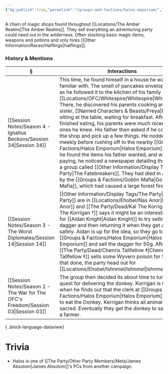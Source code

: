 ```yaml
---
{"dg-publish":true,"permalink":"/groups-and-factions/halos-emporium/","tags":["Groups"],"updated":"2025-08-11T11:53:31.529+01:00"}
---
```


A chain of magic shops found throughout [[Locations/The Amber Realms\|The Amber Realms]]. They sell everything an adventuring party could need out in the wilderness. Often stocking basic magic items, weapons and potions and only hires [[Other Information/Races/Halflings\|halflings]].

### History & Mentions
| §                                                                                    | Interactions                                                                                                                                                                                                                                                                                                                                                                                                                                                                                                                                                                                                                                                                                                                                                                             |
| ------------------------------------------------------------------------------------ | ---------------------------------------------------------------------------------------------------------------------------------------------------------------------------------------------------------------------------------------------------------------------------------------------------------------------------------------------------------------------------------------------------------------------------------------------------------------------------------------------------------------------------------------------------------------------------------------------------------------------------------------------------------------------------------------------------------------------------------------------------------------------------------------- |
| [[Session Notes/Season 4 - Ignatius Beckons/Session 34\|Session 34]]              | This time, he found himself in a house he was all too familiar with. The smell of pancakes enveloped him as he followed it to the kitchen of his family home in [[Locations/OFC/Whitespire/Whitespire\|Whitespire]]. There, he discovered his parents cooking and his sister, [[Named Characters & Beasts/Freya\|Freya]], sitting at the table, waiting for breakfast. After they finished eating, his parents were much nicer than the ones he knew. His father then asked if he could go to the shop and pick up a few things. He nodded meekly before rushing off to the nearby [[Groups & Factions/Halos Emporium\|Halos Emporium]]. Inside, he found the items his father wanted, and while paying, he noticed a newspaper detailing the story of a group called [[Other Information/Display Tags/The Party\|The Fatebreakers]]. They had died in an attack by the [[Groups & Factions/Goblin Mafia\|Goblin Mafia]], which had caused a large forest fire. |
| [[Session Notes/Season 3 - The Worst Diplomates/Session 14\|Session 14]]          | [[Other Information/Display Tags/The Party\|The Party]] are in [[Locations/Ehobel/Nas Anor\|Nas Anor]] and [[The Party/Dead/Kal The Korrigan †\|Kal The Korrigan †]] says it might be an interesting idea for [[Aidan Knight\|Aidan Knight]] to try selling his dagger and then returning it when they get away safely. Aidan is up for the idea, so they go to a [[Groups & Factions/Halos Emporium\|Halos Emporium]] and sell the dagger for 50g. Afterwards, [[The Party/Dead/Chenris Tallfellow ‡\|Chenris Tallfellow ‡]] sells some Wyvern poison for 55g. With that done, the party head out for [[Locations/Ehobel/Ishnmel/Ishnmel\|Ishnmel]].                                                                                                                                                                                                                                                                                                                                                                   |
| [[Session Notes/Season 2 - The War for The OFC's Freedom/Session 03\|Session 03]] | The group then decided its about time to turn in their quest for delivering the donkey. Korrigan is terrified when he finds out that the clerk at [[Groups & Factions/Halos Emporium\|Halos Emporium]] wanted to eat the Donkey. Kerrigan thinks all animal lives a sacred. Eventually they get the donkey to safety with a farmer.                                                                                                                                                                                                                                                                                                                                                                                                                                                                                        |

{ .block-language-dataview}

# Trivia
- Halos is one of [[The Party/Other Party Members/Meta/James Absolom\|James Absolom]]'s PCs from another campaign. 